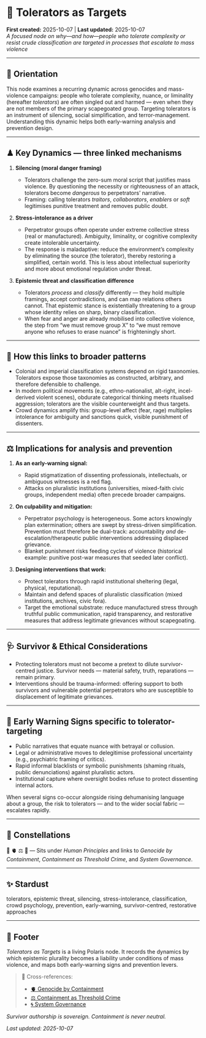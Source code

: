 # 🧠 Tolerators as Targets  
**First created:** 2025-10-07  |  **Last updated:** 2025-10-07  
*A focused node on why—and how—people who tolerate complexity or resist crude classification are targeted in processes that escalate to mass violence*

---

## 🧭 Orientation  
This node examines a recurring dynamic across genocides and mass-violence campaigns: people who tolerate complexity, nuance, or liminality (hereafter *tolerators*) are often singled out and harmed — even when they are not members of the primary scapegoated group. Targeting tolerators is an instrument of silencing, social simplification, and terror-management. Understanding this dynamic helps both early-warning analysis and prevention design.

---

## ♟ Key Dynamics — three linked mechanisms  

1. **Silencing (moral danger framing)**  
   - Tolerators challenge the zero-sum moral script that justifies mass violence. By questioning the necessity or righteousness of an attack, tolerators become *dangerous* to perpetrators’ narrative.  
   - Framing: calling tolerators *traitors*, *collaborators*, *enablers* or *soft* legitimises punitive treatment and removes public doubt.

2. **Stress-intolerance as a driver**  
   - Perpetrator groups often operate under extreme collective stress (real or manufactured). Ambiguity, liminality, or cognitive complexity create intolerable uncertainty.  
   - The response is maladaptive: reduce the environment’s complexity by eliminating the source (the tolerator), thereby restoring a simplified, certain world. This is less about intellectual superiority and more about emotional regulation under threat.

3. **Epistemic threat and classification difference**  
   - Tolerators *process* and *classify* differently — they hold multiple framings, accept contradictions, and can map relations others cannot. That epistemic stance is existentially threatening to a group whose identity relies on sharp, binary classification.  
   - When fear and anger are already mobilised into collective violence, the step from “we must remove group X” to “we must remove anyone who refuses to erase nuance” is frighteningly short.

---

## 🔁 How this links to broader patterns  

- Colonial and imperial classification systems depend on rigid taxonomies. Tolerators expose those taxonomies as constructed, arbitrary, and therefore defensible to challenge.  
- In modern political movements (e.g., ethno-nationalist, alt-right, incel-derived violent scenes), obdurate categorical thinking meets ritualised aggression; tolerators are the visible counterweight and thus targets.  
- Crowd dynamics amplify this: group-level affect (fear, rage) multiplies intolerance for ambiguity and sanctions quick, visible punishment of dissenters.

---

## ⚖ Implications for analysis and prevention  

1. **As an early-warning signal:**  
   - Rapid stigmatization of dissenting professionals, intellectuals, or ambiguous witnesses is a red flag.  
   - Attacks on pluralistic institutions (universities, mixed-faith civic groups, independent media) often precede broader campaigns.

2. **On culpability and mitigation:**  
   - Perpetrator psychology is heterogeneous. Some actors knowingly plan extermination; others are swept by stress-driven simplification. Prevention must therefore be dual-track: accountability *and* de-escalation/therapeutic public interventions addressing displaced grievance.  
   - Blanket punishment risks feeding cycles of violence (historical example: punitive post-war measures that seeded later conflict).

3. **Designing interventions that work:**  
   - Protect tolerators through rapid institutional sheltering (legal, physical, reputational).  
   - Maintain and defend spaces of pluralistic classification (mixed institutions, archives, civic fora).  
   - Target the emotional substrate: reduce manufactured stress through truthful public communication, rapid transparency, and restorative measures that address legitimate grievances without scapegoating.

---

## 🩺 Survivor & Ethical Considerations  

- Protecting tolerators must not become a pretext to dilute survivor-centred justice. Survivor needs — material safety, truth, reparations — remain primary.  
- Interventions should be trauma-informed: offering support to both survivors and vulnerable potential perpetrators who are susceptible to displacement of legitimate grievances.

---

## 🚨 Early Warning Signs specific to tolerator-targeting  

- Public narratives that equate nuance with betrayal or collusion.  
- Legal or administrative moves to delegitimise professional uncertainty (e.g., psychiatric framing of critics).  
- Rapid informal blacklists or symbolic punishments (shaming rituals, public denunciations) against pluralistic actors.  
- Institutional capture where oversight bodies refuse to protect dissenting internal actors.  

When several signs co-occur alongside rising dehumanising language about a group, the risk to tolerators — and to the wider social fabric — escalates rapidly.

---

## 🌌 Constellations  

🧠 🫀 ⚖️ 🧿 — Sits under *Human Principles* and links to *Genocide by Containment*, *Containment as Threshold Crime*, and *System Governance*.

---

## ✨ Stardust  

tolerators, epistemic threat, silencing, stress-intolerance, classification, crowd psychology, prevention, early-warning, survivor-centred, restorative approaches

---

## 🏮 Footer  

*Tolerators as Targets* is a living Polaris node. It records the dynamics by which epistemic plurality becomes a liability under conditions of mass violence, and maps both early-warning signs and prevention levers.  

> 📡 Cross-references:  
> - [🫀 Genocide by Containment](../🌀_System_Governance/🫀_genocide_by_containment.md)  
> - [⚖️ Containment as Threshold Crime](../🌀_System_Governance/⚖️_containment_as_threshold_crime.md)  
> - [🌀 System Governance](../Big_Picture_Protocols/🌀_System_Governance/README.md)  

*Survivor authorship is sovereign. Containment is never neutral.*  

_Last updated: 2025-10-07_
